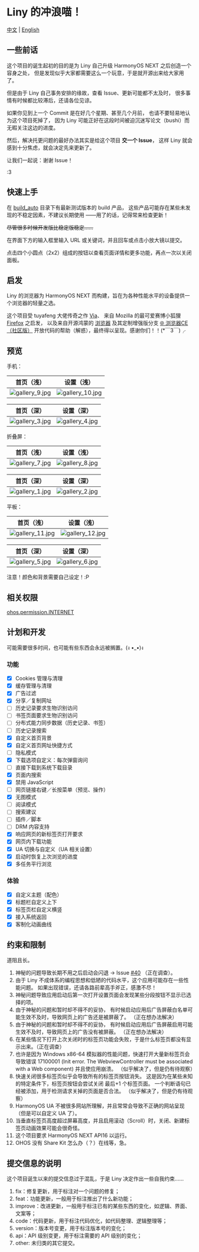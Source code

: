 # Liny 的冲浪喵！

[中文](README.md) | [English](README_EN.md)

## 一些前话

这个项目的诞生起初的目的是为 Liny 自己升级 HarmonyOS NEXT 之后创造一个容身之处，
但是发现似乎大家都需要这么一个玩意，于是就开源出来给大家用了。

但是由于 Liny 自己事务安排的缘故，查看 Issue、更新可能都不太及时，
很多事情有时候都比较滞后，还请各位见谅。

如果你见到上一个 Commit 是在好几个星期、甚至几个月前，
也请不要轻易地认为这个项目死掉了，
因为 Liny 可能正好在这段时间被迫沉迷写论文（bushi）而无暇关注这边的进度。

然后，解决托更问题的最好办法其实是给这个项目 **交一个 Issue**，
这样 Liny 就会感到十分焦虑，就会决定先来更新了。

让我们一起说：谢谢 Issue！

:3

## 快速上手

在 [build_auto](build_auto) 目录下有最新测试版本的 build 产品，
这些产品可能存在某些未发现的不稳定因素，不建议长期使用
——用了的话，记得常来检查更新！

~~尽管很多时候开发版比稳定版稳定……~~

在界面下方的输入框里输入 URL 或关键词，并且回车或点击小放大镜以提交。

点击四个小圆点（2x2）组成的按钮以查看页面详情和更多功能，再点一次以关闭面板。

## 启发

Liny 的浏览器为 HarmonyOS NEXT 而构建，旨在为各种性能水平的设备提供一个浏览器的轻量之选。

这个项目受 tuyafeng 大佬传奇之作 [Via](https://viayoo.com/)、
来自 Mozilla 的最可爱赛博小狐狸 [Firefox](https://firefox.com/) 之启发，
以及来自开源鸿蒙的 [浏览器](https://gitee.com/openharmony/applications_app_samples/tree/master/code/BasicFeature/Web/Browser)
及其定制增强版分支 [🌐 浏览器CE（社区版）](https://gitee.com/westinyang/browser-ce)
开放代码的帮助（解惑），最终得以呈现。感谢你们！！(*￣3￣)╭

## 预览

手机：

|                   首页（浅）                    |                    设置（浅）                     |
|:------------------------------------------:|:--------------------------------------------:|
| ![gallery_9.jpg](build_auto/gallery_9.jpg) | ![gallery_10.jpg](build_auto/gallery_10.jpg) |

|                   首页（深）                    |                   设置（深）                    |
|:------------------------------------------:|:------------------------------------------:|
| ![gallery_3.jpg](build_auto/gallery_3.jpg) | ![gallery_4.jpg](build_auto/gallery_4.jpg) |
折叠屏：

|                   首页（浅）                    |                   设置（浅）                    |
|:------------------------------------------:|:------------------------------------------:|
| ![gallery_7.jpg](build_auto/gallery_7.jpg) | ![gallery_8.jpg](build_auto/gallery_8.jpg) |

|                   首页（深）                    |                   设置（深）                    |
|:------------------------------------------:|:------------------------------------------:|
| ![gallery_1.jpg](build_auto/gallery_1.jpg) | ![gallery_2.jpg](build_auto/gallery_2.jpg) |
平板：

|                    首页（浅）                     |                    设置（浅）                     |
|:--------------------------------------------:|:--------------------------------------------:|
| ![gallery_11.jpg](build_auto/gallery_11.jpg) | ![gallery_12.jpg](build_auto/gallery_12.jpg) |

|                   首页（深）                    |                   设置（深）                    |
|:------------------------------------------:|:------------------------------------------:|
| ![gallery_5.jpg](build_auto/gallery_5.jpg) | ![gallery_6.jpg](build_auto/gallery_6.jpg) |

注意！颜色和背景需要自己设定！:P

## 相关权限

[ohos.permission.INTERNET](https://gitee.com/openharmony/docs/blob/master/zh-cn/application-dev/security/permission-list.md#ohospermissioninternet)

## 计划和开发

可能需要很多时间，也可能有些东西会永远被搁置。(ง •_•)ง

### 功能

- [x] Cookies 管理与清理
- [x] 缓存管理与清理
- [x] 广告过滤
- [x] 分享／复制网址
- [ ] 历史记录要求生物识别访问
- [ ] 书签页面要求生物识别访问
- [ ] 分布式能力同步数据（历史记录、书签）
- [ ] 历史记录搜索
- [x] 自定义首页背景
- [x] 自定义首页网址快捷方式
- [ ] 隐私模式
- [x] 下载选项自定义：每次弹窗询问
- [ ] 直接下载到系统下载目录
- [x] 页面内搜索
- [x] 禁用 JavaScript
- [ ] 网页链接右键／长按菜单（预览、操作）
- [x] 无图模式
- [ ] 阅读模式
- [ ] 搜索建议
- [ ] 插件／脚本
- [ ] DRM 内容支持
- [x] 响应网页的新标签页打开要求
- [x] 网页内下载功能
- [x] UA 切换与自定义（UA 相关设置）
- [x] 启动时恢复上次浏览的进度
- [x] 多任务平行浏览

### 体验

- [x] 自定义主题（配色）
- [x] 标题栏自定义上下
- [x] 标签页栏自定义横竖
- [x] 接入系统返回
- [x] 客制化动画曲线

## 约束和限制

道阻且长。

1. 神秘的问题导致长期不用之后启动会闪退 → 
   Issue [#40](https://github.com/awaLiny2333/LinysBrowser_NEXT/issues/40)
   （正在调查）。
2. 由于 Liny 不成体系的编程思想和低陋的代码水平，这个应用可能存在一些性能问题。 
   如果出现错误，还请各路前辈高手斧正，感激不尽！
3. 神秘问题导致应用启动后第一次打开设置页面会发现某些分段按钮不显示已选择的项。
4. 由于神秘的问题和暂时却不得不的妥协，
   有时候启动应用后广告屏蔽白名单可能生效不及时，导致网页上的广告还是被屏蔽了。
   （正在想办法解决）
5. 由于神秘的问题和暂时却不得不的妥协，
   有时候启动应用后广告屏蔽启用可能生效不及时，导致网页上的广告没有被屏蔽。
   （正在想办法解决）
6. 在某些情况下打开上次关闭时的标签页功能会失败，于是什么标签页都没有显示出来。（正在调查）
7. 也许是因为 Windows x86-64 模拟器的性能问题，快速打开大量新标签页会导致错误 17100001
   (Init error. The WebviewController must be associated with a Web component)
   并且使应用崩溃。
   （似乎解决了，但是仍有待观察）
8. 快速关闭很多标签页似乎会导致所有的标签页按钮消失。
   这是因为在某些未知的特定条件下，标签页按钮会尝试关闭 最后+1 个标签页面。
   一个判断语句已经被添加，用于检测请求关掉的页面是否合法。
   （似乎解决了，但是仍有待观察）
9. HarmonyOS UA 不被很多网站所理解，并且常常会导致不正确的网站呈现（但是可以自定义 UA 了）。
10. 当垂直标签页高度超过屏幕高度，并且启用滚动（Scroll）时，关闭、新建标签页动画效果可能会很奇怪。
11. 这个项目要求 HarmonyOS NEXT API16 以运行。
12. OHOS 没有 Share Kit 怎么办（？）在线等，急。

## 提交信息的说明
这个项目诞生以来的提交信息过于混乱，于是 Liny 决定作出一些自我约束……

1. fix：修复更新，用于标注对一个问题的修复；
2. feat：功能更新，一般用于标注推出了什么新功能；
3. improve：改进更新，一般用于标注已有的某些东西的变化，如逻辑、界面、文案等；
4. code：代码更新，用于标注代码优化，如代码整理、逻辑整理等；
5. version：版本号变更，用于标注版本号的变化；
6. api：API 级别变更，用于标注需要的 API 级别的变化；
7. other: 未归类的其它提交。